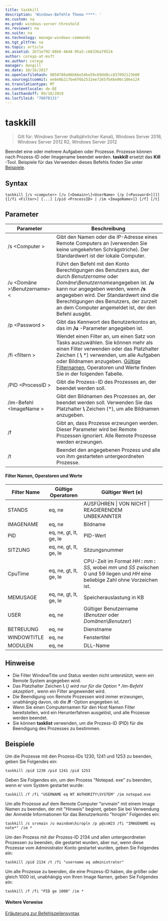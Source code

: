 ```yaml
---
title: taskkill
description: 'Windows-Befehle Thema ****- '
ms.custom: na
ms.prod: windows-server-threshold
ms.reviewer: na
ms.suite: na
ms.technology: manage-windows-commands
ms.tgt_pltfrm: na
ms.topic: article
ms.assetid: 2b71e792-08b6-46d4-95a5-cb6336a79524
author: coreyp-at-msft
ms.author: coreyp
manager: dongill
ms.date: 10/16/2017
ms.openlocfilehash: 9050788a06b66e54be59c69dd8cc837092123b00
ms.sourcegitcommit: ee8e0b217be6f6b2532ee7265fb4be00c106e124
ms.translationtype: MT
ms.contentlocale: de-DE
ms.lasthandoff: 09/10/2019
ms.locfileid: "70878131"
---
```

# <a name="taskkill"></a>taskkill

>Gilt für: Windows Server (halbjährlicher Kanal), Windows Server 2016, Windows Server 2012 R2, Windows Server 2012

Beendet eine oder mehrere Aufgaben oder Prozesse. Prozesse können nach Prozess-ID oder Imagename beendet werden. **taskkill** ersetzt das **Kill** -Tool.
Beispiele für das Verwenden dieses Befehls finden Sie unter [Beispiele](#examples).

## <a name="syntax"></a>Syntax

```
taskkill [/s <computer> [/u [<Domain>\]<UserName> [/p [<Password>]]]] {[/fi <Filter>] [...] [/pid <ProcessID> | /im <ImageName>]} [/f] [/t]
```

## <a name="parameters"></a>Parameter

|         Parameter         |                                                                                                                                        Beschreibung                                                                                                                                        |
|---------------------------|-------------------------------------------------------------------------------------------------------------------------------------------------------------------------------------------------------------------------------------------------------------------------------------------|
|      /s \<Computer >       |                                                                                    Gibt den Namen oder die IP-Adresse eines Remote Computers an (verwenden Sie keine umgekehrten Schrägstriche). Der Standardwert ist der lokale Computer.                                                                                     |
| /u \<Domäne >\\Benutzername>\< | Führt den Befehl mit den Konto Berechtigungen des Benutzers aus, der durch *Benutzername* oder *Domäne*\\*Benutzername*angegeben ist. **/u** kann nur angegeben werden, wenn **/s** angegeben wird. Der Standardwert sind die Berechtigungen des Benutzers, der zurzeit an dem Computer angemeldet ist, der den Befehl ausgibt. |
|      /p \<Password >       |                                                                                                   Gibt das Kennwort des Benutzerkontos an, das im **/u** -Parameter angegeben ist.                                                                                                   |
|       /fi \<filtern >       |          Wendet einen Filter an, um einen Satz von Tasks auszuwählen. Sie können mehr als einen Filter verwenden oder das Platzhalter Zeichen ( **\\** \*) verwenden, um alle Aufgaben oder Bildnamen anzugeben. [Gültige Filternamen](#filter-names-operators-and-values), Operatoren und Werte finden Sie in der folgenden Tabelle.           |
|     /PID \<ProcessID >     |                                                                                                                 Gibt die Prozess-ID des Prozesses an, der beendet werden soll.                                                                                                                 |
|     /im-Befehl \<ImageName >      |                                                                                Gibt den Bildnamen des Prozesses an, der beendet werden soll. Verwenden Sie das Platzhalter **\\** Zeichen (\*), um alle Bildnamen anzugeben.                                                                                |
|            /f             |                                                                    Gibt an, dass Prozesse erzwungen werden. Dieser Parameter wird bei Remote Prozessen ignoriert. Alle Remote Prozesse werden erzwungen.                                                                     |
|            /t             |                                                                                                          Beendet den angegebenen Prozess und alle von ihm gestarteten untergeordneten Prozesse.                                                                                                          |

#### <a name="filter-names-operators-and-values"></a>Filter Namen, Operatoren und Werte

| Filter Name |    Gültige Operatoren     |                                                                Gültiger Wert (e)                                                                |
|-------------|------------------------|----------------------------------------------------------------------------------------------------------------------------------------------|
|   STANDS    |         eq, ne         |                                                 AUSFÜHREN &#124; VON NICHT &#124; REAGIERENDEM UNBEKANNTER                                                 |
|  IMAGENAME  |         eq, ne         |                                                                  Bildname                                                                  |
|     PID     | eq, ne, gt, lt, ge, le |                                                                  PID-Wert                                                                   |
|   SITZUNG   | eq, ne, gt, lt, ge, le |                                                                Sitzungsnummer                                                                |
|   CpuTime   | eq, ne, gt, lt, ge, le | CPU-Zeit im Format <em>HH</em> **:** <em>mm</em> **:** <em>SS</em>, wobei *mm* und *SS* zwischen 0 und 59 liegen und *HH* eine beliebige Zahl ohne Vorzeichen ist. |
|  MEMUSAGE   | eq, ne, gt, lt, ge, le |                                                              Speicherauslastung in KB                                                              |
|  USER   |         eq, ne         |                                               Gültiger Benutzername (*Benutzer* oder *Domänen*\\*Benutzer*)                                               |
|  BETREUUNG   |         eq, ne         |                                                                 Dienstname                                                                 |
| WINDOWTITLE |         eq, ne         |                                                                 Fenstertitel                                                                 |
|   MODULEN   |         eq, ne         |                                                                   DLL-Name                                                                   |

## <a name="remarks"></a>Hinweise
* Die Filter WindowTitle und Status werden nicht unterstützt, wenn ein Remote System angegeben wird.
* Das Platzhalter Zeichen **\\** (<em>) wird nur für die Option * */im-Befehl</em> akzeptiert* , wenn ein Filter angewendet wird.
* Die Beendigung von Remote Prozessen wird immer erzwungen, unabhängig davon, ob die **/f** -Option angegeben ist.
* Wenn Sie einen Computernamen für den Host Namen Filter bereitstellen, wird ein Herunterfahren ausgelöst, und alle Prozesse werden beendet.
* Sie können **tasklist** verwenden, um die Prozess-ID (PID) für die Beendigung des Prozesses zu bestimmen.

## <a name="examples"></a>Beispiele

Um die Prozesse mit den Prozess-IDs 1230, 1241 und 1253 zu beenden, geben Sie Folgendes ein:

```
taskkill /pid 1230 /pid 1241 /pid 1253
```

Geben Sie Folgendes ein, um den Prozess "Notepad. exe" zu beenden, wenn er vom System gestartet wurde:

```
taskkill /f /fi "USERNAME eq NT AUTHORITY\SYSTEM" /im notepad.exe
```

Um alle Prozesse auf dem Remote Computer "srvmain" mit einem Image Namen zu beenden, der mit "Hinweis" beginnt, geben Sie bei Verwendung der Anmelde Informationen für das Benutzerkonto "hiropln" Folgendes ein:

```
taskkill /s srvmain /u maindom\hiropln /p p@ssW23 /fi "IMAGENAME eq note*" /im *
```

Um den Prozess mit der Prozess-ID 2134 und allen untergeordneten Prozessen zu beenden, die gestartet wurden, aber nur, wenn diese Prozesse vom Administrator Konto gestartet wurden, geben Sie Folgendes ein:

```
taskkill /pid 2134 /t /fi "username eq administrator"
```

Um alle Prozesse zu beenden, die eine Prozess-ID haben, die größer oder gleich 1000 ist, unabhängig von Ihren Image Namen, geben Sie Folgendes ein:

```
taskkill /f /fi "PID ge 1000" /im *
```

#### <a name="additional-references"></a>Weitere Verweise
[Erläuterung zur Befehlszeilensyntax](command-line-syntax-key.md)
